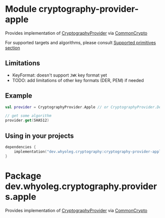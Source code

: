 # Module cryptography-provider-apple

Provides implementation of [CryptographyProvider][CryptographyProvider] via [CommonCrypto][CommonCrypto]

For supported targets and algorithms, please consult [Supported primitives section][Supported primitives section]

## Limitations

* KeyFormat: doesn't support `JWK` key format yet
* TODO: add limitations of other key formats (DER, PEM) if needed

## Example

```kotlin
val provider = CryptographyProvider.Apple // or CryptographyProvider.Default 

// get some algorithm
provider.get(SHA512)
```

## Using in your projects

```kotlin
dependencies {
    implementation("dev.whyoleg.cryptography:cryptography-provider-apple:0.2.0")
}
```

[CryptographyProvider]: https://whyoleg.github.io/cryptography-kotlin/api/cryptography-core/dev.whyoleg.cryptography/-cryptography-provider/index.html

[CommonCrypto]: https://developer.apple.com/library/archive/documentation/Security/Conceptual/cryptoservices/Introduction/Introduction.html

[Supported primitives section]: https://whyoleg.github.io/cryptography-kotlin/providers#supported-primitives

# Package dev.whyoleg.cryptography.providers.apple

Provides implementation of [CryptographyProvider][CryptographyProvider] via [CommonCrypto][CommonCrypto]

[CryptographyProvider]: https://whyoleg.github.io/cryptography-kotlin/api/cryptography-core/dev.whyoleg.cryptography/-cryptography-provider/index.html

[CommonCrypto]: https://developer.apple.com/library/archive/documentation/Security/Conceptual/cryptoservices/Introduction/Introduction.html

[Supported primitives section]: https://whyoleg.github.io/cryptography-kotlin/providers#supported-primitives
